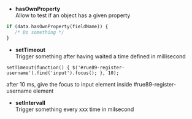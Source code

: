 * **hasOwnProperty**   
Allow to test if an object has a given property
```php
if (data.hasOwnProperty(fieldName)) {
   /* Do something */ 
}
```

* **setTimeout**   
Trigger something after having waited a time defined in millisecond
```
setTimeout(function() { $('#rue89-register-username').find('input').focus(); }, 10);
```
after 10 ms, give the focus to input element inside #rue89-register-username element

* **setIntervall**   
Trigger something every xxx time in milsecond

